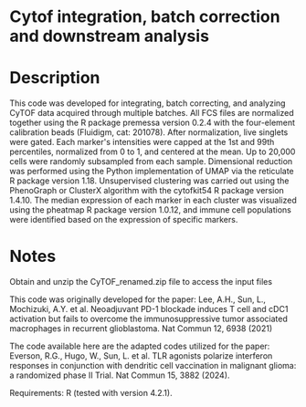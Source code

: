 # Cytof integration, batch correction and downstream analysis

# Description 
This code was developed for integrating, batch correcting, and analyzing CyTOF data acquired through multiple batches. All FCS files are normalized together using the R package premessa version 0.2.4 with the four-element calibration beads (Fluidigm, cat: 201078). After normalization, live singlets were gated. Each marker's intensities were capped at the 1st and 99th percentiles, normalized from 0 to 1, and centered at the mean. Up to 20,000 cells were randomly subsampled from each sample. Dimensional reduction was performed using the Python implementation of UMAP via the reticulate R package version 1.18. Unsupervised clustering was carried out using the PhenoGraph or ClusterX algorithm with the cytofkit54 R package version 1.4.10. The median expression of each marker in each cluster was visualized using the pheatmap R package version 1.0.12, and immune cell populations were identified based on the expression of specific markers.

# Notes
Obtain and unzip the CyTOF_renamed.zip file to access the input files

This code was originally developed for the paper: 
Lee, A.H., Sun, L., Mochizuki, A.Y. et al. Neoadjuvant PD-1 blockade induces T cell and cDC1 activation but fails to overcome the immunosuppressive tumor associated macrophages in recurrent glioblastoma. Nat Commun 12, 6938 (2021)

The code available here are the adapted codes utilized for the paper:
Everson, R.G., Hugo, W., Sun, L. et al. TLR agonists polarize interferon responses in conjunction with dendritic cell vaccination in malignant glioma: a randomized phase II Trial. Nat Commun 15, 3882 (2024). 

Requirements: R (tested with version 4.2.1).
